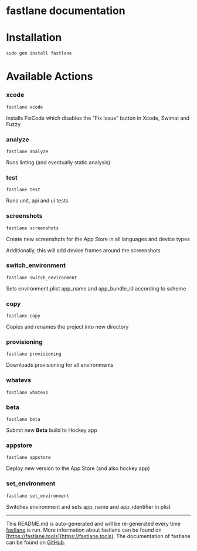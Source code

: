 fastlane documentation
================
# Installation
```
sudo gem install fastlane
```
# Available Actions
### xcode
```
fastlane xcode
```
Installs FixCode which disables the "Fix Issue" button in Xcode, Swimat and Fuzzy 
### analyze
```
fastlane analyze
```
Runs linting (and eventually static analysis)
### test
```
fastlane test
```
Runs unit, api and ui tests.
### screenshots
```
fastlane screenshots
```
Create new screenshots for the App Store in all languages and device types

Additionally, this will add device frames around the screenshots
### switch_environment
```
fastlane switch_environment
```
Sets environment.plist app_name and app_bundle_id according to scheme
### copy
```
fastlane copy
```
Copies and renames the project into new directory
### provisioning
```
fastlane provisioning
```
Downloads provisioning for all environments
### whatevs
```
fastlane whatevs
```

### beta
```
fastlane beta
```
Submit new **Beta** build to Hockey app
### appstore
```
fastlane appstore
```
Deploy new version to the App Store (and also hockey app)
### set_environment
```
fastlane set_environment
```
Switches environment and sets app_name and app_identifier in plist

----

This README.md is auto-generated and will be re-generated every time [fastlane](https://fastlane.tools) is run.
More information about fastlane can be found on [https://fastlane.tools](https://fastlane.tools).
The documentation of fastlane can be found on [GitHub](https://github.com/fastlane/fastlane/tree/master/fastlane).
